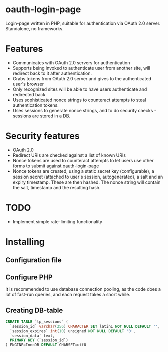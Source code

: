 # oauth-login-page

Login-page written in PHP, suitable for authentication via OAuth 2.0 server. Standalone, no frameworks.

# Features
- Communicates with OAuth 2.0 servers for authentication
- Supports being invoked to authenticate user from another site, will redirect back to it after authentication.
- Grabs tokens from OAuth 2.0 server and gives to the authenticated user's browser
- Only recognized sites will be able to have users authenticate and redirected back.
- Uses sophisticated nonce strings to counteract attempts to steal authentication tokens.
- Uses sessions to generate nonce strings, and to do security checks - sessions are stored in a DB.

# Security features
- OAuth 2.0
- Redirect URIs are checked against a list of known URIs
- Nonce tokens are used to counteract attempts to let users use other forms to submit against oauth-login-page
- Nonce tokens are created, using a static secret key (configurable), a session secret (attached to user's session, autogenerated), a salt and an expiry timestamp. These are then hashed. The nonce string will contain the salt, timestamp and the resulting hash.

# TODO
- Implement simple rate-limiting functionality

# Installing 

## Configuration file

## Configure PHP

It is recommended to use database connection pooling, as the code does a lot of fast-run queries, and each request takes a short while.

## Creating DB-table

```sql
CREATE TABLE `lp_sessions` (
  `session_id` varchar(256) CHARACTER SET latin1 NOT NULL DEFAULT '',
  `session_expires` int(10) unsigned NOT NULL DEFAULT '0',
  `session_data` text,
  PRIMARY KEY (`session_id`)
) ENGINE=InnoDB DEFAULT CHARSET=utf8
```

